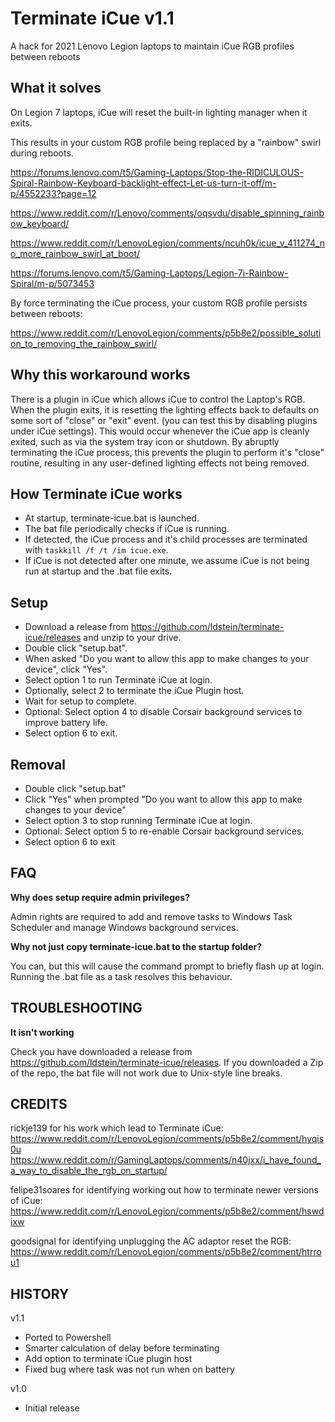 Terminate iCue v1.1
=======================================
A hack for 2021 Lenovo Legion laptops to maintain iCue RGB profiles between reboots

What it solves
---------------------------------------
On Legion 7 laptops, iCue will reset the built-in lighting manager when it exits.

This results in your custom RGB profile being replaced by a "rainbow" swirl during reboots.

https://forums.lenovo.com/t5/Gaming-Laptops/Stop-the-RIDICULOUS-Spiral-Rainbow-Keyboard-backlight-effect-Let-us-turn-it-off/m-p/4552233?page=12

https://www.reddit.com/r/Lenovo/comments/oqsvdu/disable_spinning_rainbow_keyboard/

https://www.reddit.com/r/LenovoLegion/comments/ncuh0k/icue_v_411274_no_more_rainbow_swirl_at_boot/

https://forums.lenovo.com/t5/Gaming-Laptops/Legion-7i-Rainbow-Spiral/m-p/5073453

By force terminating the iCue process, your custom RGB profile persists between reboots:

https://www.reddit.com/r/LenovoLegion/comments/p5b8e2/possible_solution_to_removing_the_rainbow_swirl/

Why this workaround works
---------------------------------------
There is a plugin in iCue which allows iCue to control the Laptop's RGB. When the plugin exits, it is resetting the lighting effects back to defaults on some sort of "close" or "exit" event. (you can test this by disabling plugins under iCue settings). This would occur whenever the iCue app is cleanly exited, such as via the system tray icon or shutdown. By abruptly terminating the iCue process, this prevents the plugin to perform it's "close" routine, resulting in any user-defined lighting effects not being removed.

How Terminate iCue works
---------------------------------------
- At startup, terminate-icue.bat is launched.
- The bat file periodically checks if iCue is running.
- If detected, the iCue process and it's child processes are terminated with `taskkill /f /t /im icue.exe`. 
- If iCue is not detected after one minute, we assume iCue is not being run at startup and the .bat file exits.

Setup
---------------------------------------
- Download a release from https://github.com/ldstein/terminate-icue/releases and unzip to your drive.
- Double click "setup.bat".
- When asked "Do you want to allow this app to make changes to your device", click "Yes".
- Select option 1 to run Terminate iCue at login.
- Optionally, select 2 to terminate the iCue Plugin host. 
- Wait for setup to complete.
- Optional: Select option 4 to disable Corsair background services to improve battery life.
- Select option 6 to exit.

Removal
---------------------------------------
- Double click "setup.bat"
- Click "Yes" when prompted "Do you want to allow this app to make changes to your device"
- Select option 3 to stop running Terminate iCue at login.
- Optional: Select option 5 to re-enable Corsair background services.
- Select option 6 to exit

FAQ
------------------------

**Why does setup require admin privileges?**

Admin rights are required to add and remove tasks to Windows Task Scheduler and manage Windows background services.

**Why not just copy terminate-icue.bat to the startup folder?**

You can, but this will cause the command prompt to briefly flash up at login. Running the .bat file as a task resolves this behaviour.

TROUBLESHOOTING
------------------------

**It isn\'t working**

Check you have downloaded a release from https://github.com/ldstein/terminate-icue/releases. If you downloaded a Zip of the repo, the bat file will not work due to Unix-style line breaks.

CREDITS
------------------------
rickje139 for his work which lead to Terminate iCue:
https://www.reddit.com/r/LenovoLegion/comments/p5b8e2/comment/hyqis0u
https://www.reddit.com/r/GamingLaptops/comments/n40jxx/i_have_found_a_way_to_disable_the_rgb_on_startup/

felipe31soares for identifying working out how to terminate newer versions of iCue:
https://www.reddit.com/r/LenovoLegion/comments/p5b8e2/comment/hswdixw

goodsignal for identifying unplugging the AC adaptor reset the RGB:
https://www.reddit.com/r/LenovoLegion/comments/p5b8e2/comment/htrrou1

HISTORY
------------------------
v1.1
- Ported to Powershell
- Smarter calculation of delay before terminating
- Add option to terminate iCue plugin host
- Fixed bug where task was not run when on battery

v1.0
- Initial release